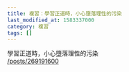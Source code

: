 ```yaml
---
title: 複習：學習正道時，小心墮落理性的污染
last_modified_at: 1583337000
category: 複習
tags: []
---
```


<p>學習正道時，小心墮落理性的污染<br>
<a href="/posts/269191600" target="_blank">/posts/269191600</a></p>

<p>&nbsp;</p>

